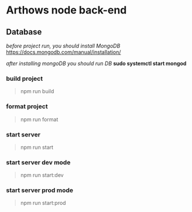 # Arthows node back-end

## Database
*before project run, you should install MongoDB*
https://docs.mongodb.com/manual/installation/

*after installing mongoDB you should run DB*
**sudo systemctl start mongod**

### build project
>npm run build

### format project
>npm run format

### start server
>npm run start

### start server dev mode
>npm run start:dev

### start server prod mode
>npm run start:prod






